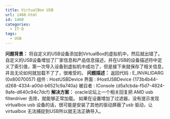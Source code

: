 ```yaml
---
title: VirtualBox USB
url: 1460.html
id: 1460
categories:
  - IT·Q
tags:
  - USB
---
```


**问题背景：** 将自定义的USB设备添加到VirtualBox的虚拟机中，然后就出错了。自定义的USB设备增加了厂家信息和产品信息描述，并在USB的设备描述符中定义了索引值，第一次导入设备到虚拟机中成功了，但是接下来就保存了相关信息，并且无论如何就加载不了了，很难受的。 **问题描述：** 返回代码 : E_INVALIDARG (0x80070057) 组件 : HostUSBDevice 界面 : IHostUSBDevice {173b4b44-d268-4334-a00d-b6521c9a740a} 被召者 : IConsole {d5a1cbda-f5d7-4824-9afe-d640c94c7dcf} **解决方案：** oracle论坛上一个相关回复把 AMD usb filterdriver 去除，就能够正常加载。 如果在设置增加了过滤器，没有提示发现virtualbox usb 设备的话，很可能是安装了其他的驱动屏蔽了usb 驱动，让 virtualbox 无法捕捉到USB所以就无法正确导入。